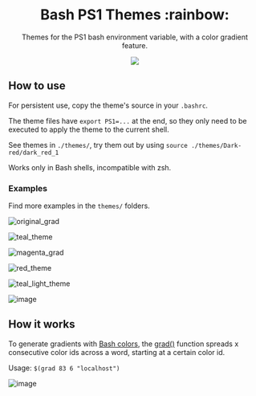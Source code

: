 <h1 align="center">
  Bash PS1 Themes :rainbow: 
</h1>

<p align="center">
Themes for the PS1 bash environment variable, with a color gradient feature.
</p>
<p align="center">
    <img src="https://raw.githubusercontent.com/showlet/bash_ps1_themes/master/photos/magenta_gradient3.png"/>
</p>
  
## How to use

For persistent use, copy the theme's source in your `.bashrc`.

The theme files have `export PS1=...` at the end, so they only need to be executed to apply the theme to the current shell.

See themes in `./themes/`, try them out by using `source ./themes/Dark-red/dark_red_1`

Works only in Bash shells, incompatible with zsh.

### Examples
Find more examples in the `themes/` folders.

![original_grad](https://raw.githubusercontent.com/showlet/bash_ps1_themes/master/photos/original_gradient.png)

![teal_theme](https://raw.githubusercontent.com/showlet/bash_ps1_themes/master/photos/teal_theme1.png)

![magenta_grad](https://raw.githubusercontent.com/showlet/bash_ps1_themes/master/photos/magenta_gradient3.png)

![red_theme](https://user-images.githubusercontent.com/8711020/142965044-cfb09fba-b78a-4acd-9e0c-91fab0c0126c.png)

![teal_light_theme](https://user-images.githubusercontent.com/8711020/142966562-12f60fbc-15f8-4e5f-a78e-5b6c177cac06.png)

![image](https://user-images.githubusercontent.com/8711020/142968847-53f5aaf3-0ae2-49db-ac39-90a41b331f04.png)

## How it works

To generate gradients with [Bash colors](https://misc.flogisoft.com/bash/tip_colors_and_formatting#colors1), the [grad()](https://github.com/gcholette/bash-ps1-themes/blob/master/util/grad) function spreads x consecutive color ids across a word, starting at a certain color id. 

Usage: `$(grad 83 6 "localhost")` 

![image](https://user-images.githubusercontent.com/8711020/142923686-7d3c7072-3afe-46c1-a846-f7229b726c6f.png)
